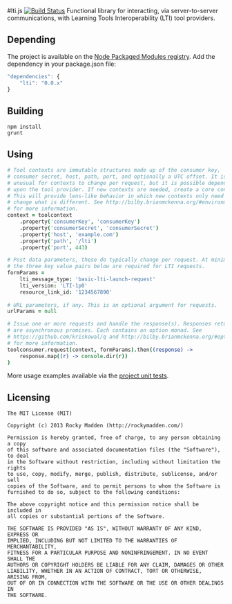 #lti.js [![Build Status](https://travis-ci.org/rockymadden/lti.js.png?branch=master)](http://travis-ci.org/rockymadden/lti.js)
Functional library for interacting, via server-to-server communications, with Learning Tools Interoperability (LTI) tool providers.

## Depending
The project is available on the [Node Packaged Modules registry](https://npmjs.org/package/lti). Add the dependency in your package.json file:

```javascript
"dependencies": {
	"lti": "0.0.x"
}
```

## Building
```shell
npm install
grunt
```

## Using
```coffeescript
# Tool contexts are immutable structures made up of the consumer key,
# consumer secret, host, path, port, and optionally a UTC offset. It is
# unusual for contexts to change per request, but it is possible depending
# upon the tool provider. If new contexts are needed, create a core context.
# This will provide lens-like behavior in which new contexts only need to
# change what is different. See http://bilby.brianmckenna.org/#environment
# for more information.
context = toolcontext
	.property('consumerKey', 'consumerKey')
	.property('consumerSecret', 'consumerSecret')
	.property('host', 'example.com')
	.property('path', '/lti')
	.property('port', 443)

# Post data parameters, these do typically change per request. At minimum,
# the three key value pairs below are required for LTI requests.
formParams =
	lti_message_type: 'basic-lti-launch-request'
	lti_version: 'LTI-1p0'
	resource_link_id: '1234567890'
	
# URL parameters, if any. This is an optional argument for requests.
urlParams = null

# Issue one or more requests and handle the response(s). Responses returned
# are asynchronous promises. Each contains an option monad. See
# https://github.com/kriskowal/q and http://bilby.brianmckenna.org/#option
# for more information.
toolconsumer.request(context, formParams).then((response) ->
	response.map((r) -> console.dir(r))
)
```
More usage examples available via the [project unit tests](https://github.com/rockymadden/lti.js/tree/master/source/test/coffeescript/lib).

## Licensing
```
The MIT License (MIT)

Copyright (c) 2013 Rocky Madden (http://rockymadden.com/)

Permission is hereby granted, free of charge, to any person obtaining a copy
of this software and associated documentation files (the "Software"), to deal
in the Software without restriction, including without limitation the rights
to use, copy, modify, merge, publish, distribute, sublicense, and/or sell
copies of the Software, and to permit persons to whom the Software is
furnished to do so, subject to the following conditions:

The above copyright notice and this permission notice shall be included in
all copies or substantial portions of the Software.

THE SOFTWARE IS PROVIDED "AS IS", WITHOUT WARRANTY OF ANY KIND, EXPRESS OR
IMPLIED, INCLUDING BUT NOT LIMITED TO THE WARRANTIES OF MERCHANTABILITY,
FITNESS FOR A PARTICULAR PURPOSE AND NONINFRINGEMENT. IN NO EVENT SHALL THE
AUTHORS OR COPYRIGHT HOLDERS BE LIABLE FOR ANY CLAIM, DAMAGES OR OTHER
LIABILITY, WHETHER IN AN ACTION OF CONTRACT, TORT OR OTHERWISE, ARISING FROM,
OUT OF OR IN CONNECTION WITH THE SOFTWARE OR THE USE OR OTHER DEALINGS IN
THE SOFTWARE.
```
